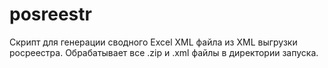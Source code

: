# posreestr

Скрипт для генерации сводного Excel XML файла из XML выгрузки росреестра.
Обрабатывает все .zip и .xml файлы в директории запуска.
